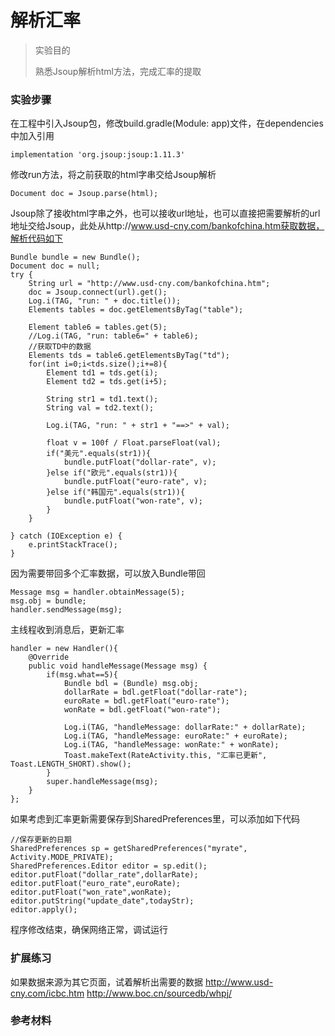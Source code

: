 # 解析汇率

> 实验目的
>
> 熟悉Jsoup解析html方法，完成汇率的提取

### 实验步骤

在工程中引入Jsoup包，修改build.gradle(Module: app)文件，在dependencies中加入引用
```
implementation 'org.jsoup:jsoup:1.11.3'
```
修改run方法，将之前获取的html字串交给Jsoup解析
```
Document doc = Jsoup.parse(html);
```
Jsoup除了接收html字串之外，也可以接收url地址，也可以直接把需要解析的url地址交给Jsoup，此处从http://www.usd-cny.com/bankofchina.htm获取数据，解析代码如下
```
Bundle bundle = new Bundle();
Document doc = null;
try {
    String url = "http://www.usd-cny.com/bankofchina.htm";
    doc = Jsoup.connect(url).get();
    Log.i(TAG, "run: " + doc.title());
    Elements tables = doc.getElementsByTag("table");

    Element table6 = tables.get(5);
    //Log.i(TAG, "run: table6=" + table6);
    //获取TD中的数据
    Elements tds = table6.getElementsByTag("td");
    for(int i=0;i<tds.size();i+=8){
        Element td1 = tds.get(i);
        Element td2 = tds.get(i+5);

        String str1 = td1.text();
        String val = td2.text();

        Log.i(TAG, "run: " + str1 + "==>" + val);

        float v = 100f / Float.parseFloat(val);
        if("美元".equals(str1)){
            bundle.putFloat("dollar-rate", v);
        }else if("欧元".equals(str1)){
            bundle.putFloat("euro-rate", v);
        }else if("韩国元".equals(str1)){
            bundle.putFloat("won-rate", v);
        }
    }

} catch (IOException e) {
    e.printStackTrace();
}
```
因为需要带回多个汇率数据，可以放入Bundle带回
```
Message msg = handler.obtainMessage(5);
msg.obj = bundle;
handler.sendMessage(msg);
```
主线程收到消息后，更新汇率
```
handler = new Handler(){
    @Override
    public void handleMessage(Message msg) {
        if(msg.what==5){
            Bundle bdl = (Bundle) msg.obj;
            dollarRate = bdl.getFloat("dollar-rate");
            euroRate = bdl.getFloat("euro-rate");
            wonRate = bdl.getFloat("won-rate");

            Log.i(TAG, "handleMessage: dollarRate:" + dollarRate);
            Log.i(TAG, "handleMessage: euroRate:" + euroRate);
            Log.i(TAG, "handleMessage: wonRate:" + wonRate);
            Toast.makeText(RateActivity.this, "汇率已更新", Toast.LENGTH_SHORT).show();
        }
        super.handleMessage(msg);
    }
};
```
如果考虑到汇率更新需要保存到SharedPreferences里，可以添加如下代码
```
//保存更新的日期
SharedPreferences sp = getSharedPreferences("myrate", Activity.MODE_PRIVATE);
SharedPreferences.Editor editor = sp.edit();
editor.putFloat("dollar_rate",dollarRate);
editor.putFloat("euro_rate",euroRate);
editor.putFloat("won_rate",wonRate);
editor.putString("update_date",todayStr);
editor.apply();
```
程序修改结束，确保网络正常，调试运行


### 扩展练习

如果数据来源为其它页面，试着解析出需要的数据
http://www.usd-cny.com/icbc.htm
http://www.boc.cn/sourcedb/whpj/


### 参考材料